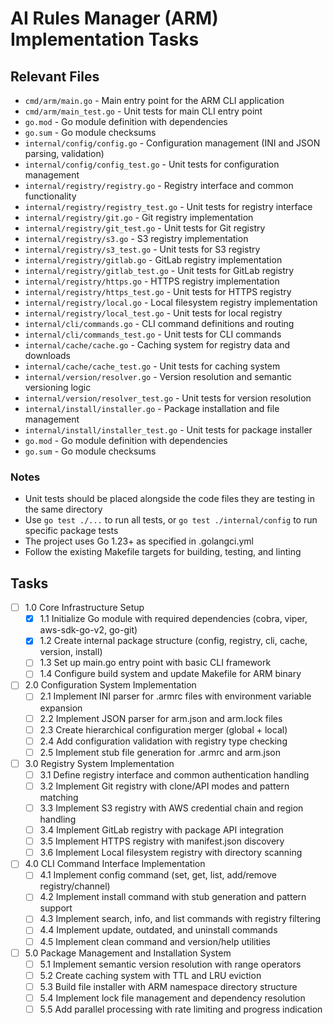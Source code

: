 # AI Rules Manager (ARM) Implementation Tasks

## Relevant Files

- `cmd/arm/main.go` - Main entry point for the ARM CLI application
- `cmd/arm/main_test.go` - Unit tests for main CLI entry point
- `go.mod` - Go module definition with dependencies
- `go.sum` - Go module checksums
- `internal/config/config.go` - Configuration management (INI and JSON parsing, validation)
- `internal/config/config_test.go` - Unit tests for configuration management
- `internal/registry/registry.go` - Registry interface and common functionality
- `internal/registry/registry_test.go` - Unit tests for registry interface
- `internal/registry/git.go` - Git registry implementation
- `internal/registry/git_test.go` - Unit tests for Git registry
- `internal/registry/s3.go` - S3 registry implementation
- `internal/registry/s3_test.go` - Unit tests for S3 registry
- `internal/registry/gitlab.go` - GitLab registry implementation
- `internal/registry/gitlab_test.go` - Unit tests for GitLab registry
- `internal/registry/https.go` - HTTPS registry implementation
- `internal/registry/https_test.go` - Unit tests for HTTPS registry
- `internal/registry/local.go` - Local filesystem registry implementation
- `internal/registry/local_test.go` - Unit tests for local registry
- `internal/cli/commands.go` - CLI command definitions and routing
- `internal/cli/commands_test.go` - Unit tests for CLI commands
- `internal/cache/cache.go` - Caching system for registry data and downloads
- `internal/cache/cache_test.go` - Unit tests for caching system
- `internal/version/resolver.go` - Version resolution and semantic versioning logic
- `internal/version/resolver_test.go` - Unit tests for version resolution
- `internal/install/installer.go` - Package installation and file management
- `internal/install/installer_test.go` - Unit tests for package installer
- `go.mod` - Go module definition with dependencies
- `go.sum` - Go module checksums

### Notes

- Unit tests should be placed alongside the code files they are testing in the same directory
- Use `go test ./...` to run all tests, or `go test ./internal/config` to run specific package tests
- The project uses Go 1.23+ as specified in .golangci.yml
- Follow the existing Makefile targets for building, testing, and linting

## Tasks

- [ ] 1.0 Core Infrastructure Setup
  - [x] 1.1 Initialize Go module with required dependencies (cobra, viper, aws-sdk-go-v2, go-git)
  - [x] 1.2 Create internal package structure (config, registry, cli, cache, version, install)
  - [ ] 1.3 Set up main.go entry point with basic CLI framework
  - [ ] 1.4 Configure build system and update Makefile for ARM binary
- [ ] 2.0 Configuration System Implementation
  - [ ] 2.1 Implement INI parser for .armrc files with environment variable expansion
  - [ ] 2.2 Implement JSON parser for arm.json and arm.lock files
  - [ ] 2.3 Create hierarchical configuration merger (global + local)
  - [ ] 2.4 Add configuration validation with registry type checking
  - [ ] 2.5 Implement stub file generation for .armrc and arm.json
- [ ] 3.0 Registry System Implementation
  - [ ] 3.1 Define registry interface and common authentication handling
  - [ ] 3.2 Implement Git registry with clone/API modes and pattern matching
  - [ ] 3.3 Implement S3 registry with AWS credential chain and region handling
  - [ ] 3.4 Implement GitLab registry with package API integration
  - [ ] 3.5 Implement HTTPS registry with manifest.json discovery
  - [ ] 3.6 Implement Local filesystem registry with directory scanning
- [ ] 4.0 CLI Command Interface Implementation
  - [ ] 4.1 Implement config command (set, get, list, add/remove registry/channel)
  - [ ] 4.2 Implement install command with stub generation and pattern support
  - [ ] 4.3 Implement search, info, and list commands with registry filtering
  - [ ] 4.4 Implement update, outdated, and uninstall commands
  - [ ] 4.5 Implement clean command and version/help utilities
- [ ] 5.0 Package Management and Installation System
  - [ ] 5.1 Implement semantic version resolution with range operators
  - [ ] 5.2 Create caching system with TTL and LRU eviction
  - [ ] 5.3 Build file installer with ARM namespace directory structure
  - [ ] 5.4 Implement lock file management and dependency resolution
  - [ ] 5.5 Add parallel processing with rate limiting and progress indication

